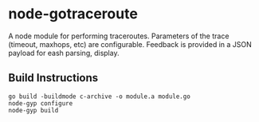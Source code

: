 # node-gotraceroute
A node module for performing traceroutes. Parameters of the trace (timeout, maxhops, etc) are configurable. Feedback is provided in a JSON payload for eash parsing, display.

## Build Instructions
```
go build -buildmode c-archive -o module.a module.go
node-gyp configure
node-gyp build
```
